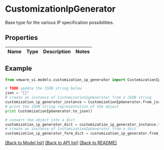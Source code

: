 # CustomizationIpGenerator

Base type for the various IP specification possibilities. 

## Properties
Name | Type | Description | Notes
------------ | ------------- | ------------- | -------------

## Example

```python
from vmware_vi.models.customization_ip_generator import CustomizationIpGenerator

# TODO update the JSON string below
json = "{}"
# create an instance of CustomizationIpGenerator from a JSON string
customization_ip_generator_instance = CustomizationIpGenerator.from_json(json)
# print the JSON string representation of the object
print CustomizationIpGenerator.to_json()

# convert the object into a dict
customization_ip_generator_dict = customization_ip_generator_instance.to_dict()
# create an instance of CustomizationIpGenerator from a dict
customization_ip_generator_form_dict = customization_ip_generator.from_dict(customization_ip_generator_dict)
```
[[Back to Model list]](../README.md#documentation-for-models) [[Back to API list]](../README.md#documentation-for-api-endpoints) [[Back to README]](../README.md)


